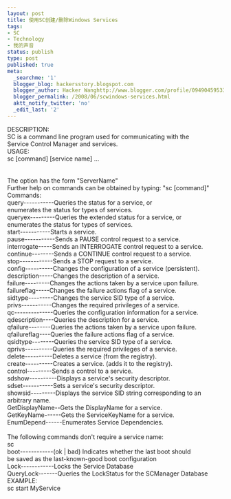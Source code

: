 ```yaml
---
layout: post
title: 使用SC创建/删除Windows Services
tags:
- SC
- Technology
- 我的声音
status: publish
type: post
published: true
meta:
  _searchme: '1'
  blogger_blog: hackersstory.blogspot.com
  blogger_author: Hacker Wanghttp://www.blogger.com/profile/09490459533264275905noreply@blogger.com
  blogger_permalink: /2008/06/scwindows-services.html
  aktt_notify_twitter: 'no'
  _edit_last: '2'
---
```

DESCRIPTION:<br />        SC is a command line program used for communicating with the<br />        Service Control Manager and services.<br />USAGE:<br />        sc  [command] [service name]  ...<br /><br /><br />        The option  has the form "ServerName"<br />        Further help on commands can be obtained by typing: "sc [command]"<br />        Commands:<br />          query-----------Queries the status for a service, or<br />                          enumerates the status for types of services.<br />          queryex---------Queries the extended status for a service, or<br />                          enumerates the status for types of services.<br />          start-----------Starts a service.<br />          pause-----------Sends a PAUSE control request to a service.<br />          interrogate-----Sends an INTERROGATE control request to a service.<br />          continue--------Sends a CONTINUE control request to a service.<br />          stop------------Sends a STOP request to a service.<br />          config----------Changes the configuration of a service (persistent).<br />          description-----Changes the description of a service.<br />          failure---------Changes the actions taken by a service upon failure.<br />          failureflag-----Changes the failure actions flag of a service.<br />          sidtype---------Changes the service SID type of a service.<br />          privs-----------Changes the required privileges of a service.<br />          qc--------------Queries the configuration information for a service.<br />          qdescription----Queries the description for a service.<br />          qfailure--------Queries the actions taken by a service upon failure.<br />          qfailureflag----Queries the failure actions flag of a service.<br />          qsidtype--------Queries the service SID type of a service.<br />          qprivs----------Queries the required privileges of a service.<br />          delete----------Deletes a service (from the registry).<br />          create----------Creates a service. (adds it to the registry).<br />          control---------Sends a control to a service.<br />          sdshow----------Displays a service's security descriptor.<br />          sdset-----------Sets a service's security descriptor.<br />          showsid---------Displays the service SID string corresponding to an arbitrary name.<br />          GetDisplayName--Gets the DisplayName for a service.<br />          GetKeyName------Gets the ServiceKeyName for a service.<br />          EnumDepend------Enumerates Service Dependencies.<br /><br />        The following commands don't require a service name:<br />        sc   <br />          boot------------(ok | bad) Indicates whether the last boot should<br />                          be saved as the last-known-good boot configuration<br />          Lock------------Locks the Service Database<br />          QueryLock-------Queries the LockStatus for the SCManager Database<br />EXAMPLE:<br />        sc start MyService
